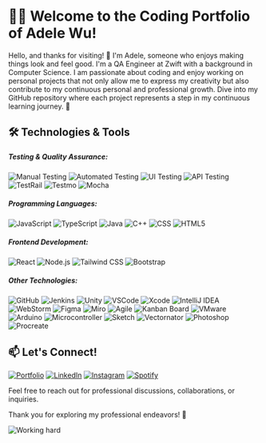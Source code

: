 # 👩‍💻 Welcome to the Coding Portfolio of Adele Wu!

Hello, and thanks for visiting! 👋 I'm Adele, someone who enjoys making things look and feel good. I'm a QA Engineer at Zwift with a background in Computer Science. I am passionate about coding and enjoy working on personal projects that not only allow me to express my creativity but also contribute to my continuous personal and professional growth. Dive into my GitHub repository where each project represents a step in my continuous learning journey. 🚀

## 🛠️ Technologies & Tools

##### Testing & Quality Assurance:
![Manual Testing](https://img.shields.io/badge/-Manual%20Testing-FF5733?style=flat-square)
![Automated Testing](https://img.shields.io/badge/-Automated%20Testing-4AB197?style=flat-square)
![UI Testing](https://img.shields.io/badge/-UI%20Testing-44CC11?style=flat-square)
![API Testing](https://img.shields.io/badge/-API%20Testing-FF5733?style=flat-square)
![TestRail](https://img.shields.io/badge/-TestRail-46A2F1?style=flat-square)
![Testmo](https://img.shields.io/badge/-Testmo-8E44AD?style=flat-square)
![Mocha](https://img.shields.io/badge/-Mocha-8D6748?style=flat-square&logo=mocha&logoColor=white)

##### Programming Languages:
![JavaScript](https://img.shields.io/badge/-JavaScript-F7DF1E?style=flat-square&logo=javascript&logoColor=black)
![TypeScript](https://img.shields.io/badge/-TypeScript-007ACC?style=flat-square&logo=typescript&logoColor=white)
![Java](https://img.shields.io/badge/-Java-007396?style=flat-square&logo=java&logoColor=white)
![C++](https://img.shields.io/badge/-C++-00599C?style=flat-square&logo=c%2B%2B&logoColor=white)
![CSS](https://img.shields.io/badge/-CSS-1572B6?style=flat-square&logo=css3&logoColor=white)
![HTML5](https://img.shields.io/badge/-HTML5-E34F26?style=flat-square&logo=html5&logoColor=white)

##### Frontend Development:
![React](https://img.shields.io/badge/-React-61DAFB?style=flat-square&logo=react&logoColor=white)
![Node.js](https://img.shields.io/badge/-Node.js-43853D?style=flat-square&logo=node.js&logoColor=white)
![Tailwind CSS](https://img.shields.io/badge/-Tailwind%20CSS-38B2AC?style=flat-square&logo=tailwind-css&logoColor=white)
![Bootstrap](https://img.shields.io/badge/-Bootstrap-563D7C?style=flat-square&logo=bootstrap&logoColor=white)

##### Other Technologies:
![GitHub](https://img.shields.io/badge/-GitHub-181717?style=flat-square&logo=github&logoColor=white)
![Jenkins](https://img.shields.io/badge/-Jenkins-D24939?style=flat-square&logo=jenkins&logoColor=white)
![Unity](https://img.shields.io/badge/-Unity-000000?style=flat-square&logo=unity&logoColor=white)
![VSCode](https://img.shields.io/badge/VSCode-007ACC?style=flat-square&logo=visual-studio-code&logoColor=white)
![Xcode](https://img.shields.io/badge/Xcode-147EFB?style=flat-square&logo=xcode&logoColor=white)
![IntelliJ IDEA](https://img.shields.io/badge/IntelliJ_IDEA-000000?style=flat-square&logo=intellij-idea&logoColor=white)
![WebStorm](https://img.shields.io/badge/WebStorm-000000?style=flat-square&logo=webstorm&logoColor=white)
![Figma](https://img.shields.io/badge/-Figma-F24E1E?style=flat-square&logo=figma&logoColor=white)
![Miro](https://img.shields.io/badge/Miro-05AFE6?style=flat-square&logo=miro&logoColor=white)
![Agile](https://img.shields.io/badge/-Agile-009B97?style=flat-square)
![Kanban Board](https://img.shields.io/badge/-Kanban%20Board-007CC3?style=flat-square)
![VMware](https://img.shields.io/badge/-VMware-607078?style=flat-square&logo=vmware&logoColor=white)
![Arduino](https://img.shields.io/badge/-Arduino-00979D?style=flat-square&logo=arduino&logoColor=white)
![Microcontroller](https://img.shields.io/badge/-Microcontroller-6E36A1?style=flat-square)
![Sketch](https://img.shields.io/badge/-Sketch-F7B500?style=flat-square&logo=sketch&logoColor=black)
![Vectornator](https://img.shields.io/badge/-Vectornator-29B6F6?style=flat-square&logo=vectornator&logoColor=white)
![Photoshop](https://img.shields.io/badge/-Photoshop-31A8FF?style=flat-square&logo=adobe-photoshop&logoColor=white)
![Procreate](https://img.shields.io/badge/Procreate-D94085?style=flat-square&logo=procreate&logoColor=white)

## 📫 Let's Connect!

[![Portfolio](https://img.shields.io/badge/Portfolio-Visit-baaffe?style=for-the-badge&logo=google-chrome&logoColor=white)](https://adelewu.netlify.app/)
[![LinkedIn](https://img.shields.io/badge/LinkedIn-Connect-0077B5?style=for-the-badge&logo=linkedin&logoColor=white)](https://www.linkedin.com/in/adele-wu/)
[![Instagram](https://img.shields.io/badge/Instagram-Follow-E4405F?style=for-the-badge&logo=instagram&logoColor=white)](https://www.instagram.com/adele_wuhoo/)
[![Spotify](https://img.shields.io/badge/Spotify-Follow-1ED760?style=for-the-badge&logo=spotify&logoColor=white)]([https://open.spotify.com/user/your-spotify-user-id](https://open.spotify.com/user/adelerauhl))

Feel free to reach out for professional discussions, collaborations, or inquiries.

Thank you for exploring my professional endeavors! 🙌

![Working hard](https://media.tenor.com/y2JXkY1pXkwAAAAC/cat-computer.gif)
